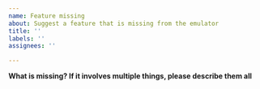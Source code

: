 ```yaml
---
name: Feature missing
about: Suggest a feature that is missing from the emulator
title: ''
labels: ''
assignees: ''

---
```


**What is missing? If it involves multiple things, please describe them all**
